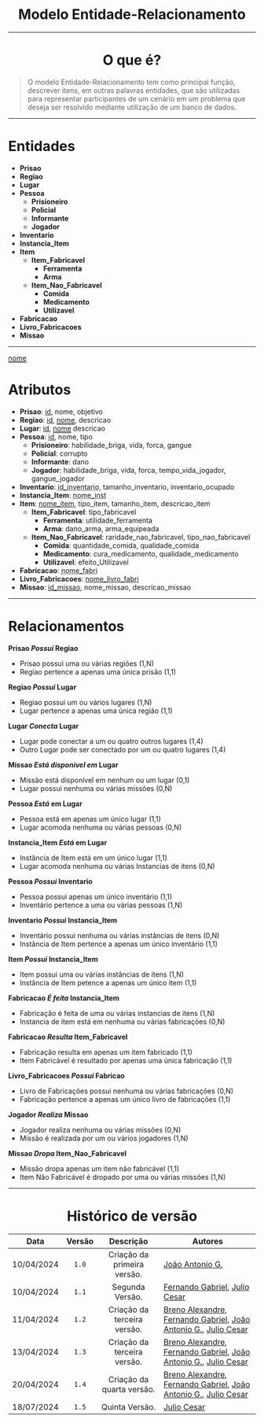 <center>

# Modelo Entidade-Relacionamento

</center>

---

<center>

# O que é?

</center>

> O modelo Entidade-Relacionamento tem como principal função, descrever itens, em outras palavras entidades, que são utilizadas para representar participantes de um cenário em um problema que deseja ser resolvido mediante utilização de um banco de dados.

---

# Entidades

- **Prisao**
- **Regiao**
- **Lugar**
- **Pessoa**
  - **Prisioneiro**
  - **Policial**
  - **Informante**
  - **Jogador**
- **Inventario**
- **Instancia_Item**
- **Item**
  - **Item_Fabricavel**
    - **Ferramenta**
    - **Arma**
  - **Item_Nao_Fabricavel**
    - **Comida**
    - **Medicamento**
    - **Utilizavel**
- **Fabricacao**
- **Livro_Fabricacoes**
- **Missao**

---

<span style="text-decoration: underline; text-decoration-style: double;">nome</span>

# Atributos

- **Prisao**: <ins>id</ins>, nome, objetivo
- **Regiao**: <ins>id</ins>, <span style="text-decoration: underline; text-decoration-style: double;">nome</span>, descricao
- **Lugar**: <ins>id</ins>,  <span style="text-decoration: underline; text-decoration-style: double;">nome</span> descricao
- **Pessoa**: <ins>id</ins>, nome, tipo
  - **Prisioneiro**: habilidade_briga, vida, forca, gangue
  - **Policial**:  corrupto
  - **Informante**: dano
  - **Jogador**: habilidade_briga, vida, forca, tempo_vida_jogador, gangue_jogador
- **Inventario**: <span style="text-decoration: underline; text-decoration-style: dotted;">id_inventario</span>, tamanho_inventario, inventario_ocupado
- **Instancia_Item**: <span style="text-decoration: underline; text-decoration-style: dotted;">nome_inst</span>
- **Item**: <ins>nome_item</ins>, tipo_item, tamanho_item, descricao_item
  - **Item_Fabricavel**: tipo_fabricavel
    - **Ferramenta**: utilidade_ferramenta
    - **Arma**: dano_arma, arma_equipeada
  - **Item_Nao_Fabricavel**: raridade_nao_fabricavel, tipo_nao_fabricavel
    - **Comida**: quantidade_comida, qualidade_comida
    - **Medicamento**: cura_medicamento, qualidade_medicamento
    - **Utilizavel**: efeito_Utilizavel
- **Fabricacao**: <span style="text-decoration: underline; text-decoration-style: dotted;">nome_fabri</span>
- **Livro_Fabricacoes**: <ins>nome_livro_fabri</ins>
- **Missao**: <ins>id_missao</ins>, nome_missao, descricao_missao

---

# Relacionamentos

**Prisao _Possui_ Regiao**

- Prisao possui uma ou várias regiões (1,N)
- Regiao pertence a apenas uma única prisão (1,1)

**Regiao _Possui_ Lugar**

- Regiao possui um ou vários lugares (1,N)
- Lugar pertence a apenas uma única região (1,1)

**Lugar _Conecta_ Lugar**

- Lugar pode conectar a um ou quatro outros lugares (1,4)
- Outro Lugar pode ser conectado por um ou quatro lugares (1,4)

**Missao _Está disponivel em_ Lugar**

- Missão está disponível em nenhum ou um lugar (0,1)
- Lugar possui nenhuma ou várias missões (0,N)

**Pessoa _Está_ em Lugar**

- Pessoa está em apenas um único lugar (1,1)
- Lugar acomoda nenhuma ou várias pessoas (0,N)

**Instancia_Item _Está_ em Lugar**

- Instância de Item está em um único lugar (1,1)
- Lugar acomoda nenhuma ou várias Instancias de itens (0,N)

**Pessoa _Possui_ Inventario**

- Pessoa possui apenas um único inventário (1,1)
- Inventário pertence a uma ou várias pessoas (1,N)

**Inventario _Possui_ Instancia_Item**

- Inventário possui nenhuma ou várias instâncias de itens (0,N)
- Instância de Item pertence a apenas um único inventário (1,1)

**Item _Possui_ Instancia_Item**

- Item possui uma ou várias instâncias de itens (1,N)
- Instância de Item petence a apenas um único item (1,1)

**Fabricacao _É feita_ Instancia_Item**

- Fabricação é feita de uma ou várias instancias de itens (1,N)
- Instancia de item está em nenhuma ou várias fabricações (0,N)

**Fabricacao _Resulta_ Item_Fabricavel**

- Fabricação resulta em apenas um item fabricado (1,1)
- Item Fabricável é resultado por apenas uma única fabricação (1,1)

**Livro_Fabricacoes _Possui_ Fabricao**

- Livro de Fabricações possui nenhuma ou várias fabricações (0,N)
- Fabricação pertence a apenas um único livro de fabricações (1,1)

**Jogador _Realiza_ Missao**

- Jogador realiza nenhuma ou várias missões (0,N)
- Missão é realizada por um ou vários jogadores (1,N)

**Missao _Dropa_ Item_Nao_Fabricavel**

- Missão dropa apenas um item não fabricável (1,1)
- Item Não Fabricável é dropado por uma ou várias missões (1,N)

---
<center>

# Histórico de versão

</center>

<div style="margin: 0 auto; width: fit-content;">

|    Data    | Versão |          Descrição          | Autores                                                                                                                                                                                                 |
|:----------:|:------:|:---------------------------:|---------------------------------------------------------------------------------------------------------------------------------------------------------------------------------------------------------|
| 10/04/2024 | `1.0`  | Criação da primeira versão. | [João Antonio G.](https://github.com/joaoseisei)                                                                                                                                                        |
| 10/04/2024 | `1.1`  |       Segunda Versão.       | [Fernando Gabriel](https://github.com/show-dawn), [Julio Cesar](https://github.com/julio1099)                                                                                                           |
| 11/04/2024 | `1.2`  | Criação da terceira versão. | [Breno Alexandre](https://github.com/brenoalexandre0), [Fernando Gabriel](https://github.com/show-dawn), [João Antonio G.](https://github.com/joaoseisei),  [Julio Cesar](https://github.com/julio1099) |
| 13/04/2024 | `1.3`  | Criação da terceira versão. | [Breno Alexandre](https://github.com/brenoalexandre0), [Fernando Gabriel](https://github.com/show-dawn), [João Antonio G.](https://github.com/joaoseisei),  [Julio Cesar](https://github.com/julio1099) |
| 20/04/2024 | `1.4`  |  Criação da quarta versão.  | [Breno Alexandre](https://github.com/brenoalexandre0), [Fernando Gabriel](https://github.com/show-dawn), [João Antonio G.](https://github.com/joaoseisei),  [Julio Cesar](https://github.com/julio1099) |
| 18/07/2024 | `1.5`  |       Quinta Versão.        | [Julio Cesar](https://github.com/julio1099)                                                                                                                                                             |

</div>